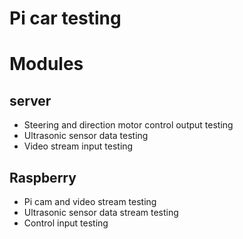 # Pi car testing

# Modules

## server

* Steering and direction motor control output testing
* Ultrasonic sensor data testing
* Video stream input testing

## Raspberry

* Pi cam and video stream testing
* Ultrasonic sensor data stream testing
* Control input testing
